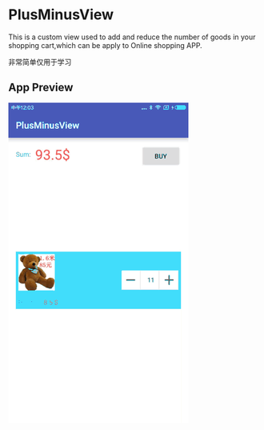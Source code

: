# PlusMinusView
This is a custom view used to add and reduce the number of goods in your  shopping cart,which can be apply to Online shopping APP.

非常简单仅用于学习


## App Preview
![](gif/plusminus.gif)